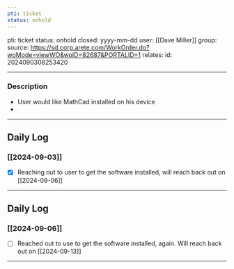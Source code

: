 ```yaml
---
pti: ticket
status: onhold
---
```

pti: ticket 
status: onhold
closed: yyyy-mm-dd
user: [[Dave Miller]]
group: 
source: https://sd.corp.arete.com/WorkOrder.do?woMode=viewWO&woID=82687&PORTALID=1
relates: 
id: 2024090308253420

---
### Description
- User would like MathCad installed on his device
-

---
## Daily Log
### [[2024-09-03]]
- [x] Reaching out to user to get the software installed, will reach back out on [[2024-09-06]]
---
## Daily Log
### [[2024-09-06]]
- [ ] Reached out to use to get the software installed, again. Will reach back out on [[2024-09-13]]
---









